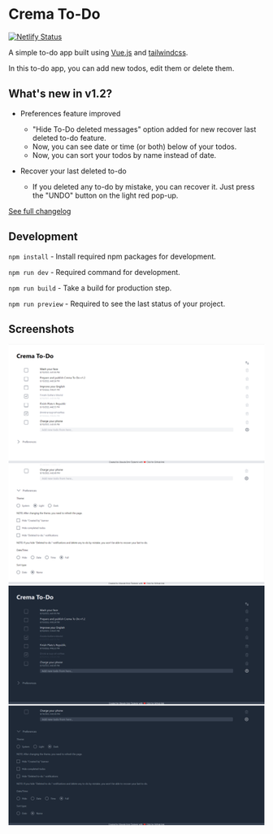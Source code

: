 # Crema To-Do

[![Netlify Status](https://api.netlify.com/api/v1/badges/c77de7fb-32f0-462b-a8f4-f915b69861d5/deploy-status)](https://app.netlify.com/sites/crematodo/deploys)

A simple to-do app built using [Vue.js](https://vuejs.org) and [tailwindcss](https://tailwindcss.com).

In this to-do app, you can add new todos, edit them or delete them.

## What's new in v1.2?

- Preferences feature improved

  - "Hide To-Do deleted messages" option added for new recover last deleted to-do feature.
  - Now, you can see date or time (or both) below of your todos.
  - Now, you can sort your todos by name instead of date.

- Recover your last deleted to-do
  - If you deleted any to-do by mistake, you can recover it. Just press the "UNDO" button on the light red pop-up.

[See full changelog](./changelog.md)

## Development

`npm install` - Install required npm packages for development.

`npm run dev` - Required command for development.

`npm run build` - Take a build for production step.

`npm run preview` - Required to see the last status of your project.

## Screenshots

![v1.2 overview with light theme](./screenshots/v1.2-overview-light.png)
![v1.2 preferences with light theme](./screenshots/v1.2-preferences-light.png)
![v1.2 overview with dark theme](./screenshots/v1.2-overview-dark.png)
![v1.2 preferences with light theme](./screenshots/v1.2-preferences-dark.png)
